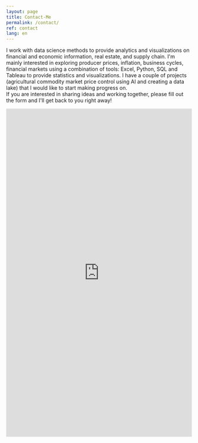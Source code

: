 ```yaml
---
layout: page
title: Contact-Me
permalink: /contact/
ref: contact
lang: en
---
```


I work with data science methods to provide analytics and visualizations on financial and economic information,
real estate, and supply chain. I'm mainly interested in exploring producer prices, inflation, business cycles, financial
markets using a combination of tools: Excel, Python, SQL and Tableau to provide statistics and visualizations.
I have a couple of projects (agricultural commodity market price control using AI and creating a data lake) that I would
like to start making progress on.
<br />
If you are interested in sharing ideas and working together, please fill out the form and I'll get back to you right away!
<br />

<iframe src="https://docs.google.com/forms/d/e/1FAIpQLScwvX_F7xEhD3hq3rT9qF_B0_E8LAsREGq7IQ44h0mbFW7hkw/viewform?embedded=true" width=100% height="890" frameborder="0" marginheight="0" marginwidth="0">Loading...</iframe>
